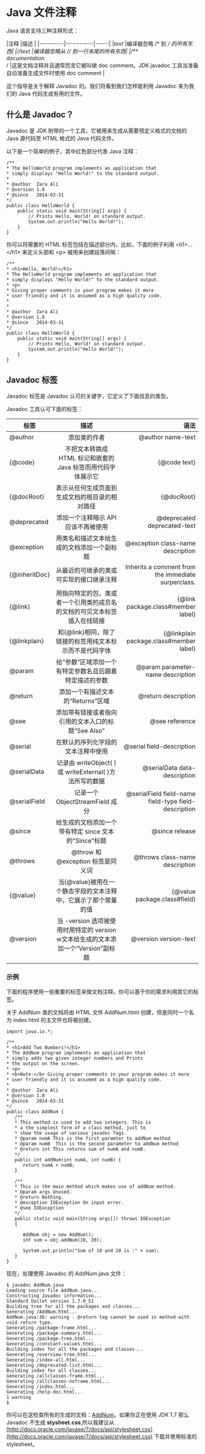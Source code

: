 # Java 文件注释

Java 语言支持三种注释形式：  

|注释      |描述   |
|----------|:----------:|-----:|
|*text* |编译器忽略 /* 到 */ 的所有东西|
|//text |编译器忽略从 // 到一行末尾的所有东西|
|/\*\*<br>documentation<br>*/ |这是文档注释并且通常而言它被叫做 doc comment。JDK javadoc 工具当准备自动准备生成文件时使用 doc comment |   

这个指导是关于解释 Javadoc 的。我们将看到我们怎样能利用 Javadoc 来为我们的 Java 代码生成有用的文件。  

## 什么是 Javadoc？

Javadoc 是 JDK 附带的一个工具，它被用来生成从需要预定义格式的文档的 Java 源代码至 HTML 格式的 Java 代码文件。  

以下是一个简单的例子，其中红色部分代表 Java 注释：  

```
/**
* The HelloWorld program implements an application that
* simply displays "Hello World!" to the standard output.
*
* @author  Zara Ali
* @version 1.0
* @since   2014-03-31 
*/
public class HelloWorld {
    public static void main(String[] args) {
        // Prints Hello, World! on standard output.
        System.out.println("Hello World!");
    }
}
```

你可以将需要的 HTML 标签包括在描述部分内，比如，下面的例子利用 \<h1\>...\</h1\> 来定义头部和 \<p\> 被用来创建段落间隔：

```
/**
* <h1>Hello, World!</h1>
* The HelloWorld program implements an application that
* simply displays "Hello World!" to the standard output.
* <p>
* Giving proper comments in your program makes it more
* user friendly and it is assumed as a high quality code.
* 
*
* @author  Zara Ali
* @version 1.0
* @since   2014-03-31 
*/
public class HelloWorld {
    public static void main(String[] args) {
        // Prints Hello, World! on standard output.
        System.out.println("Hello World!");
    }
}
```

## Javadoc 标签

Javadoc 标签是 Javadoc 认可的关键字，它定义了下面信息的类型。  

Javadoc 工具认可下面的标签： 

|标签      |描述   |语法   |
|----------|:----------:|-----:|
|@author|添加类的作者|@author name-text|
|{@code}|不把文本转换成 HTML 标记和嵌套的 Java 标签而用代码字体展示它|{@code text}|
|{@docRoot}|表示从任何生成页面到生成文档的根目录的相对路径|{@docRoot}|
|@deprecated|添加一个注释暗示 API 应该不再被使用|@deprecated deprecated-text|
|@exception|用类名和描述文本给生成的文档添加一个副标题 |@exception class-name description|
|{@inheritDoc}|从最近的可继承的类或可实现的接口继承注释 |Inherits a comment from the immediate surperclass.|
|{@link}|用指向特定的包，类或者一个引用类的成员名的文档的可见文本标签插入在线链接|{@link package.class#member label}|
|{@linkplain}|和{@link}相同，除了链接的标签用纯文本标示而不是代码字体|{@linkplain package.class#member label}|
|@param|给“参数”区域添加一个有特定参数名且后跟着特定描述的参数|@param parameter-name description|
|@return|添加一个有描述文本的“Returns”区域|@return description|
|@see|添加带有链接或者指向引用的文本入口的标题“See Also”|@see reference|
|@serial|在默认的序列化字段的文本注释中使用|@serial field-description | include | exclude|
|@serialData|记录由 writeObject( ) 或 writeExternal( )方法所写的数据|@serialData data-description|
|@serialField|记录一个 ObjectStreamField 成分|@serialField field-name field-type field-description|
|@since|给生成的文档添加一个带有特定 since 文本的"Since"标题|@since release|
|@throws|@throw 和 @exception 标签是同义词|@throws class-name description|
|{@value}|当{@value}被用在一个静态字段的文本注释中，它展示了那个常量的值|{@value package.class#field}|
|@version|当 -version 选项被使用时用特定的 version w文本给生成的文本添加一个“Version”副标题|@version version-text|

### 示例

下面的程序使用一些重要的标签来做文档注释。你可以基于你的需求利用其它的标签。  

关于 AddNum 类的文档将由 HTML 文件 AddNum.html 创建，但是同时一个名为 index.html 的主文件也将被创建。 
 
```
import java.io.*;

/**
* <h1>Add Two Numbers!</h1>
* The AddNum program implements an application that
* simply adds two given integer numbers and Prints
* the output on the screen.
* <p>
* <b>Note:</b> Giving proper comments in your program makes it more
* user friendly and it is assumed as a high quality code.
*
* @author  Zara Ali
* @version 1.0
* @since   2014-03-31
*/
public class AddNum {
   /**
   * This method is used to add two integers. This is
   * a the simplest form of a class method, just to
   * show the usage of various javadoc Tags.
   * @param numA This is the first paramter to addNum method
   * @param numB  This is the second parameter to addNum method
   * @return int This returns sum of numA and numB.
   */
   public int addNum(int numA, int numB) {
      return numA + numB;
   }

   /**
   * This is the main method which makes use of addNum method.
   * @param args Unused.
   * @return Nothing.
   * @exception IOException On input error.
   * @see IOException
   */
   public static void main(String args[]) throws IOException
   {

      AddNum obj = new AddNum();
      int sum = obj.addNum(10, 20);

      System.out.println("Sum of 10 and 20 is :" + sum);
   }
}
```

现在，处理使用 Javadoc 的 AddNum.java 文件：

```
$ javadoc AddNum.java
Loading source file AddNum.java...
Constructing Javadoc information...
Standard Doclet version 1.7.0_51
Building tree for all the packages and classes...
Generating /AddNum.html...
AddNum.java:36: warning - @return tag cannot be used in method with void return type.
Generating /package-frame.html...
Generating /package-summary.html...
Generating /package-tree.html...
Generating /constant-values.html...
Building index for all the packages and classes...
Generating /overview-tree.html...
Generating /index-all.html...
Generating /deprecated-list.html...
Building index for all classes...
Generating /allclasses-frame.html...
Generating /allclasses-noframe.html...
Generating /index.html...
Generating /help-doc.html...
1 warning
$
```

你可以在这检查所有的生成的文档：[AddNum](http://www.tutorialspoint.com/java/index.html)。如果你正在使用 JDK 1.7 那么 Javadoc 不生成 **stysheet.css**,所以我建议从 [http://docs.oracle.com/javase/7/docs/api/stylesheet.css](http://docs.oracle.com/javase/7/docs/api/stylesheet.css) 下载并使用标准的 stylesheet。
